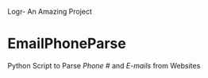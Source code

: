 Logr- An Amazing Project
# EmailPhoneParse
Python Script to Parse *Phone #* and *E-mails* from Websites
